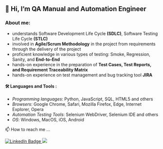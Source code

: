 ## 👋 Hi, I’m QA Manual and Automation Engineer

###        About me:
- understands Software Development Life Cycle __(SDLC)__, Software Testing Life Cycle __(STLC)__
- involved in __Agile/Scrum Methodology__ in the project from requirements through the delivery of the project
- proficient knowledge in various types of testing: Smoke, Regression, Sanity, and __End-to-End__
- hands-on experience in the preparation of __Test Cases, Test Reports, and Requirement Traceability Matrix__
- hands-on experience on test management and bug tracking tool __JIRA__

#### :hammer_and_wrench: Languages and Tools :
- _Programming languages_: Python, JavaScript, SQL, HTML5 and others
- _Browsers_: Google Chrome, Safari, Mozilla Firefox, Edge, Internet Explorer, Opera
- _Automation Testing Tools_: Selenium WebDriver, Selenium IDE and others
- _OS_: Windows, MacOS, iOS, Android


 📫 How to reach me ... <div id="badges">
      
         
  <a href="https://www.linkedin.com/in/Julia-Evsukov/">
  <img src="https://img.shields.io/badge/LinkedIn-blue?style=for-the-badge&logo=linkedin&logoColor=white" alt="LinkedIn Badge"/>
  </a>

<img src="https://camo.githubusercontent.com/e3b826c88f0a531f685aede0fffc15247eb2124f89792cd644216a0fb9733833/68747470733a2f2f6275677a612e696e666f2f77702d636f6e74656e742f75706c6f6164732f323032302f30352f496e7374616e7451415f426c6f67706f73742e6a7067">

<!---
JuliaEvsukov/JuliaEvsukov is a ✨ special ✨ repository because its `README.md` (this file) appears on your GitHub profile.
You can click the Preview link to take a look at your changes.
--->
